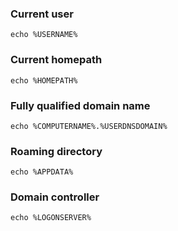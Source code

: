 ### Current user
```
echo %USERNAME%
```

### Current homepath
```
echo %HOMEPATH%
```

### Fully qualified domain name
```
echo %COMPUTERNAME%.%USERDNSDOMAIN%
```

### Roaming directory
```
echo %APPDATA%
```

### Domain controller
```
echo %LOGONSERVER%
```

